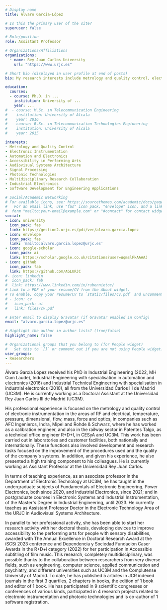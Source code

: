 ```yaml
---
# Display name
title: Álvaro García-López

# Is this the primary user of the site?
superuser: false

# Role/position
role: Assistant Professor

# Organizations/Affiliations
organizations:
  - name: Rey Juan Carlos University
    url: "https://www.urjc.es"

# Short bio (displayed in user profile at end of posts)
bio: My research interests include metrology and quality control, electronic instrumentation, accessibility in performing arts, and multidisciplinary collaboration in engineering.

education:
  courses:
  - course: Ph.D. in ...
    institution: University of ...
    year: ...
#  - course: M.Sc. in Telecommunication Engineering
#    institution: University of Alcala
#    year: 2016
#  - course: B.Sc. in Telecommunication Technologies Engineering
#    institution: University of Alcala
#    year: 2015

interests:
- Metrology and Quality Control
- Electronic Instrumentation
- Automation and Electronics
- Accessibility in Performing Arts
- Audiovisual Systems Architecture
- Signal Processing
- Photonic Technologies
- Multidisciplinary Research Collaboration
- Industrial Electronics
- Software Development for Engineering Applications

# Social/Academic Networking
# For available icons, see: https://sourcethemes.com/academic/docs/page-builder/#icons
#   For an email link, use "fas" icon pack, "envelope" icon, and a link in the
#  form "mailto:your-email@example.com" or "#contact" for contact widget.
social:
- icon: university
  icon_pack: fas
  link: https://gestion2.urjc.es/pdi/ver/alvaro.garcia.lopez
- icon: envelope
  icon_pack: fas
  link: 'mailto:alvaro.garcia.lopez@urjc.es'
- icon: google-scholar
  icon_pack: ai
  link: https://scholar.google.co.uk/citations?user=WqmslFkAAAAJ
- icon: github
  icon_pack: fab
  link: https://github.com/AGLURJC
#- icon: linkedin
#  icon_pack: fab
#  link: https://www.linkedin.com/in/rubennietoc/
# Link to a PDF of your resume/CV from the About widget.
# To enable, copy your resume/CV to `static/files/cv.pdf` and uncomment the lines below.
# - icon: cv
#   icon_pack: ai
#   link: files/cv.pdf

# Enter email to display Gravatar (if Gravatar enabled in Config)
email: "alvaro.garcia.lopez@urjc.es"

# Highlight the author in author lists? (true/false)
highlight_name: false

# Organizational groups that you belong to (for People widget)
#   Set this to `[]` or comment out if you are not using People widget.
user_groups:
- Researchers
---
```

Álvaro García López received his PhD in Industrial Engineering (2022, MH Cum Laude), Industrial Engineering with specialisation in automation and electronics (2016) and Industrial Technical Engineering with specialisation in industrial electronics (2010), all from the Universidad Carlos III de Madrid (UC3M). He is currently working as a Doctoral Assistant at the Universidad Rey Juan Carlos III de Madrid (UC3M). 

His professional experience is focused on the metrology and quality control of electronic instrumentation in the areas of RF and electrical, temperature, pressure, dimensional, flow, mass, force and optics, in companies such as AFC Ingenieros, Indra, Mipel and Rohde & Schwarz, where he has worked as a calibration engineer, and also in the railway sector in Patentes Talgo, as a technical office engineer R+D+I, in CESyA and UC3M. This work has been carried out in laboratories and customer facilities, both nationally and internationally. These functions also involved development and research tasks focused on the improvement of the procedures used and the quality of the company's systems. In addition, and given his experience, he also presented a high training component to his colleagues. He is currently working as Assistant Professor at the Universidad Rey Juan Carlos.

In terms of teaching experience, as an associate professor in the Department of Electronic Technology at UC3M, he has taught in the undergraduate subjects of Fundamentals of Electronic Engineering, Power Electronics, both since 2020, and Industrial Electronics, since 2021; and in postgraduate courses in Electronic Systems and Industrial Instrumentation, of the Master's Degree in Industrial Engineering, until 2023. He currently teaches as Assistant Professor Doctor in the Electronic Technology Area of the URJC in Audiovisual Systems Architecture.

In parallel to her professional activity, she has been able to start her research activity with her doctoral thesis, developing devices to improve accessibility to the performing arts for people with sensory disabilities, awarded with The Annual Excellence in Doctoral Research Award at the iSCSi 2023 conference and Dependencia y Sociedad Fundación Caser Awards in the R+D+i category (2022) for her participation in Accessible subtitling of film music. This research, completely multidisciplinary, was possible thanks to the collaboration between researchers from very diverse fields, such as engineering, computer science, applied communication and psychiatry, and different universities such as UC3M and the Complutense University of Madrid. To date, he has published 5 articles in JCR indexed journals in the first 3 quartiles, 2 chapters in books, the edition of 1 book and editor of 1 book. He has participated in 9 scientific congresses or conferences of various kinds, participated in 4 research projects related to electronic instrumentation and photonic technologies and is co-author of 1 software registration. 
